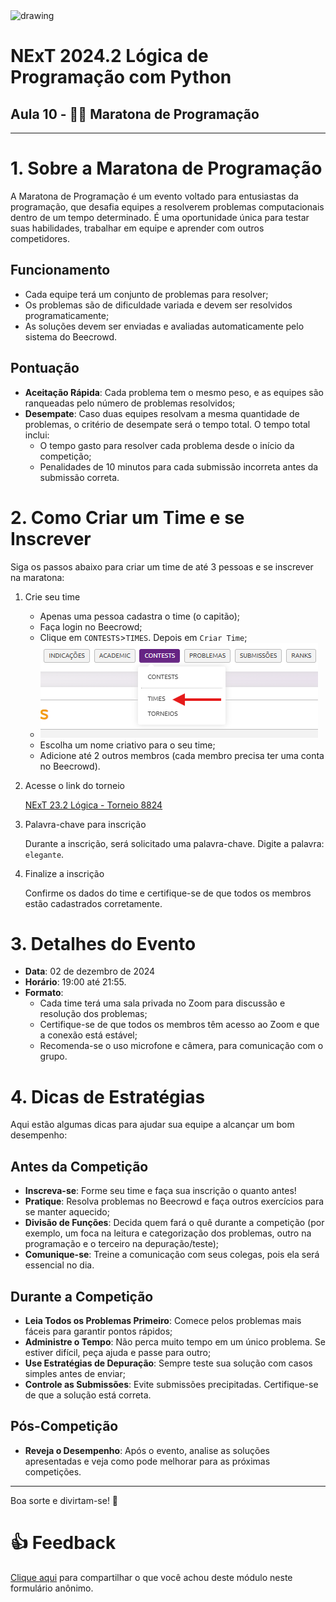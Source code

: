 <img src="https://www.cesar.school/wp-content/uploads/2019/09/marca_cesar_school.png" alt="drawing" width="200"/>

# NExT 2024.2 **Lógica de Programação** com Python
## Aula 10 - 🏃‍➡️ Maratona de Programação

------------------

# 1. Sobre a Maratona de Programação

A Maratona de Programação é um evento voltado para entusiastas da programação, que desafia equipes a resolverem problemas computacionais dentro de um tempo determinado. É uma oportunidade única para testar suas habilidades, trabalhar em equipe e aprender com outros competidores.

## Funcionamento

* Cada equipe terá um conjunto de problemas para resolver;
* Os problemas são de dificuldade variada e devem ser resolvidos programaticamente;
* As soluções devem ser enviadas e avaliadas automaticamente pelo sistema do Beecrowd.

## Pontuação

* **Aceitação Rápida**: Cada problema tem o mesmo peso, e as equipes são ranqueadas pelo número de problemas resolvidos;
* **Desempate**: Caso duas equipes resolvam a mesma quantidade de problemas, o critério de desempate será o tempo total. O tempo total inclui:
    * O tempo gasto para resolver cada problema desde o início da competição;
    * Penalidades de 10 minutos para cada submissão incorreta antes da submissão correta.

# 2. Como Criar um Time e se Inscrever

Siga os passos abaixo para criar um time de até 3 pessoas e se inscrever na maratona:

1. Crie seu time

    * Apenas uma pessoa cadastra o time (o capitão);
    * Faça login no Beecrowd;
    * Clique em `CONTESTS`>`TIMES`. Depois em `Criar Time`;
    * ![Times](teams.png)
    * Escolha um nome criativo para o seu time;
    * Adicione até 2 outros membros (cada membro precisa ter uma conta no Beecrowd).

2. Acesse o link do torneio

    [NExT 23.2 Lógica - Torneio 8824](https://judge.beecrowd.com/pt/tournaments/rank/8824)


3. Palavra-chave para inscrição

    Durante a inscrição, será solicitado uma palavra-chave. Digite a palavra:
`elegante`.

4. Finalize a inscrição

    Confirme os dados do time e certifique-se de que todos os membros estão cadastrados corretamente.

# 3. Detalhes do Evento

* **Data**: 02 de dezembro de 2024
* **Horário**: 19:00 até 21:55.
* **Formato**:
    * Cada time terá uma sala privada no Zoom para discussão e resolução dos problemas;
    * Certifique-se de que todos os membros têm acesso ao Zoom e que a conexão está estável;
    * Recomenda-se o uso microfone e câmera, para comunicação com o grupo.

# 4. Dicas de Estratégias

Aqui estão algumas dicas para ajudar sua equipe a alcançar um bom desempenho:

## Antes da Competição

* **Inscreva-se**: Forme seu time e faça sua inscrição o quanto antes!
* **Pratique**: Resolva problemas no Beecrowd e faça outros exercícios para se manter aquecido;
* **Divisão de Funções**: Decida quem fará o quê durante a competição (por exemplo, um foca na leitura e categorização dos problemas, outro na programação e o terceiro na depuração/teste);
* **Comunique-se**: Treine a comunicação com seus colegas, pois ela será essencial no dia.

## Durante a Competição

* **Leia Todos os Problemas Primeiro**: Comece pelos problemas mais fáceis para garantir pontos rápidos;
* **Administre o Tempo**: Não perca muito tempo em um único problema. Se estiver difícil, peça ajuda e passe para outro;
* **Use Estratégias de Depuração**: Sempre teste sua solução com casos simples antes de enviar;
* **Controle as Submissões**: Evite submissões precipitadas. Certifique-se de que a solução está correta.

## Pós-Competição

* **Reveja o Desempenho**: Após o evento, analise as soluções apresentadas e veja como pode melhorar para as próximas competições.

------------------

Boa sorte e divirtam-se! 🚀

# 👍 Feedback
[Clique aqui](https://docs.google.com/forms/d/e/1FAIpQLSels7ZV4sCx98BSeBx2IJD2rdHLTuPo_5tL3qfdX1Y-BazD7A/viewform) para compartilhar o que você achou deste módulo neste formulário anônimo.
